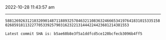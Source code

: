 2022-10-28 11:43:57 am

---

`588126926312103209014871188932578463211083632466653419764183101533515802685918113227705339257903162322131444224423681214381553`

`Latest commit SHA is: b5ae60b8e3f5a1ddfcd5ce120bcfecb3096b4ff5 `
